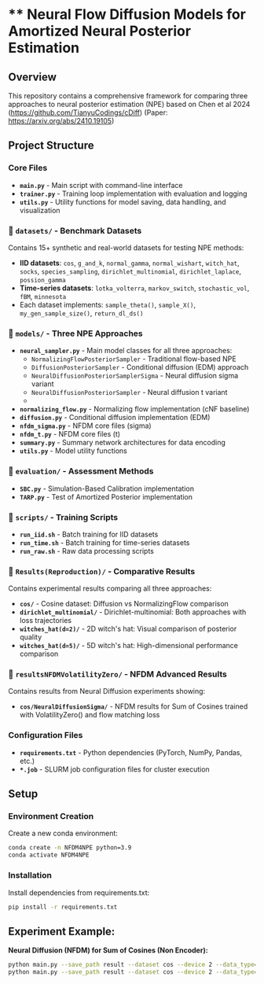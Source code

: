# ** Neural Flow Diffusion Models for Amortized Neural Posterior Estimation

## Overview

This repository contains a comprehensive framework for comparing three approaches to neural posterior estimation (NPE) based on Chen et al 2024 (https://github.com/TianyuCodings/cDiff) (Paper: https://arxiv.org/abs/2410.19105)

## Project Structure

### Core Files
- **`main.py`** - Main script with command-line interface
- **`trainer.py`** - Training loop implementation with evaluation and logging
- **`utils.py`** - Utility functions for model saving, data handling, and visualization

### 📁 `datasets/` - Benchmark Datasets
Contains 15+ synthetic and real-world datasets for testing NPE methods:
- **IID datasets**: `cos`, `g_and_k`, `normal_gamma`, `normal_wishart`, `witch_hat`, `socks`, `species_sampling`, `dirichlet_multinomial`, `dirichlet_laplace`, `possion_gamma`
- **Time-series datasets**: `lotka_volterra`, `markov_switch`, `stochastic_vol`, `fBM`, `minnesota`
- Each dataset implements: `sample_theta()`, `sample_X()`, `my_gen_sample_size()`, `return_dl_ds()`

### 📁 `models/` - Three NPE Approaches
- **`neural_sampler.py`** - Main model classes for all three approaches:
  - `NormalizingFlowPosteriorSampler` - Traditional flow-based NPE
  - `DiffusionPosteriorSampler` - Conditional diffusion (EDM) approach
  - `NeuralDiffusionPosteriorSamplerSigma` - Neural diffusion sigma variant
  - `NeuralDiffusionPosteriorSampler` - Neural diffusion t variant
  - 
- **`normalizing_flow.py`** - Normalizing flow implementation (cNF baseline)
- **`diffusion.py`** - Conditional diffusion implementation (EDM)
- **`nfdm_sigma.py`** - NFDM core files (sigma)
- **`nfdm_t.py`** - NFDM core files (t)
- **`summary.py`** - Summary network architectures for data encoding
- **`utils.py`** - Model utility functions

### 📁 `evaluation/` - Assessment Methods
- **`SBC.py`** - Simulation-Based Calibration implementation
- **`TARP.py`** - Test of Amortized Posterior implementation

### 📁 `scripts/` - Training Scripts
- **`run_iid.sh`** - Batch training for IID datasets
- **`run_time.sh`** - Batch training for time-series datasets  
- **`run_raw.sh`** - Raw data processing scripts

### 📁 `Results(Reproduction)/` - Comparative Results
Contains experimental results comparing all three approaches:
- **`cos/`** - Cosine dataset: Diffusion vs NormalizingFlow comparison
- **`dirichlet_multinomial/`** - Dirichlet-multinomial: Both approaches with loss trajectories
- **`witches_hat(d=2)/`** - 2D witch's hat: Visual comparison of posterior quality
- **`witches_hat(d=5)/`** - 5D witch's hat: High-dimensional performance comparison

### 📁 `resultsNFDMVolatilityZero/` - NFDM Advanced Results
Contains results from Neural Diffusion experiments showing:
- **`cos/NeuralDiffusionSigma/`** - NFDM results for Sum of Cosines trained with VolatilityZero() and flow matching loss

### Configuration Files
- **`requirements.txt`** - Python dependencies (PyTorch, NumPy, Pandas, etc.)
- **`*.job`** - SLURM job configuration files for cluster execution

## Setup

### Environment Creation

Create a new conda environment:
```bash
conda create -n NFDM4NPE python=3.9
conda activate NFDM4NPE
```

### Installation

Install dependencies from requirements.txt:
```bash
pip install -r requirements.txt
```

## Experiment Example:

**Neural Diffusion (NFDM) for Sum of Cosines (Non Encoder):**
```bash
python main.py --save_path result --dataset cos --device 2 --data_type=iid --epochs=100000 --model=NeuralDiffusion --save_model --eval_interval=2500 --lr_decay --n_run=10 --ecp_n_sim=100 --ecp_n_samples=200
python main.py --save_path result --dataset cos --device 2 --data_type=iid --epochs=100000 --model=NeuralDiffusionSigma --save_model --eval_interval=2500 --lr_decay --n_run=10 --ecp_n_sim=100 --ecp_n_samples=200
```

```
